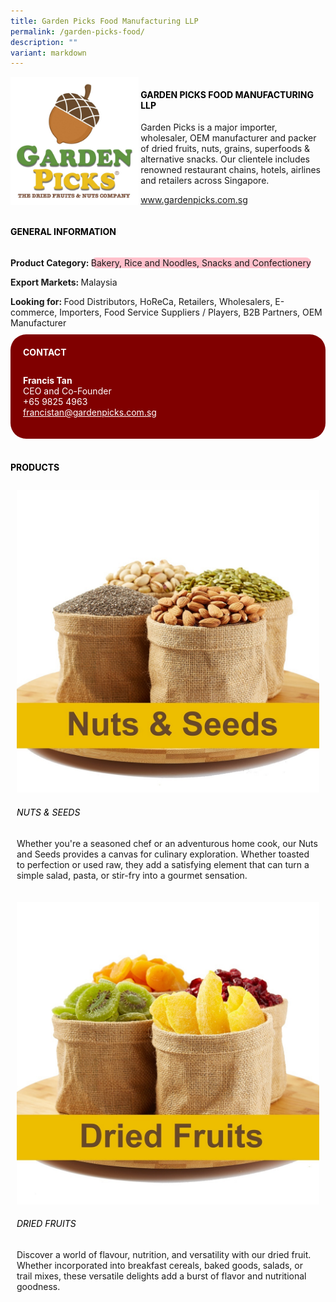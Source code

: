 ```yaml
---
title: Garden Picks Food Manufacturing LLP
permalink: /garden-picks-food/
description: ""
variant: markdown
---
```

<div class="flex-paragraph">
	<div style="display: flex; flex-wrap: wrap;" class="flex-container">
		<div style="flex: 1 1 40%; display: block;" class="card sgds">
			<img src="/images/Garden%20Picks%20Food/garden_picks_food_logo.jpg">
		</div>
		<div style="flex: 1 1 58%; display: block; margin-left: 3px" class="card-sgds">
			<h4 style="text-transform: uppercase; color: black;"><b>Garden Picks Food Manufacturing LLP</b></h4>
			<p>Garden Picks is a major importer, wholesaler, OEM manufacturer and packer of dried fruits, nuts, grains, superfoods &amp; alternative snacks. Our clientele includes renowned restaurant chains, hotels, airlines and retailers across Singapore.</p>
			<p><a target="_blank" href="https://www.gardenpicks.com.sg">www.gardenpicks.com.sg</a></p>
		</div>
	</div>
</div>

<h4 style="text-transform: uppercase; color: black;">
	<b>General Information</b>
</h4>
<div style="display: flex; flex-wrap: wrap;" class="flex-container">
	<div style="flex: 1 1 65%; display: block; align-self: stretch" class="card sgds">
		<div class="flex-paragraph">
			<p>
				<b>Product Category: </b>
				<span style="background-color: pink; border-radius: 10px;">Bakery, Rice and Noodles, Snacks and Confectionery</span>
			</p>
			<p>
				<b>Export Markets: </b>Malaysia
			</p>
			<p style="margin-bottom: 10px;">
				<b>Looking for: </b>Food Distributors, HoReCa, Retailers, Wholesalers, E-commerce, Importers, Food Service Suppliers / Players, B2B Partners, OEM Manufacturer
			</p>
		</div>
	</div>
	<div style="flex: 1 1 35%; padding: 10px; display: block; background-color: maroon; border-radius: 25px; align-self: center;" class="card sgds">
		<h4 style="color: white; margin-top: 10px; margin-left: 10px;">CONTACT</h4>
		<div class="flex-paragraph">
			<p style="padding: 10px; color: white;">
				<b>Francis Tan</b>
				<br>CEO and Co-Founder<br>+65 9825 4963<br>
				<a style="color: white;" href="mailto:francistan@gardenpicks.com.sg">francistan@gardenpicks.com.sg</a>
			</p>
		</div>
	</div>
</div>
<br>
<h4 style="text-transform: uppercase; color: black;">
	<b>Products</b>
</h4>
<div style="display: flex; flex-wrap: wrap;">
	<div style="flex: 1 1 47%; margin: 10px; display: block;" class="card sgds">
		<div style="display: block;" class="flex-image">
			<img src="/images/Garden%20Picks%20Food/garden_picks_food_product_01.jpg">
		</div>
		<div class="flex-paragraph">
			<h6 style="text-transform: uppercase; color: black;">Nuts &amp; Seeds</h6>
			<p>Whether you're a seasoned chef or an adventurous home cook, our Nuts and Seeds provides a canvas for culinary exploration. Whether toasted to perfection or used raw, they add a satisfying element that can turn a simple salad, pasta, or stir-fry into a gourmet sensation.</p>
		</div>
	</div>
	<div style="flex: 1 1 47%; margin: 10px; display: block;" class="card sgds">
		<div style="display: block;" class="flex-image">
			<img src="/images/Garden%20Picks%20Food/garden_picks_food_product_02.jpg">
		</div>
		<div class="flex-paragraph">
			<h6 style="text-transform: uppercase; color: black;">Dried Fruits</h6>
			<p>Discover a world of flavour, nutrition, and versatility with our dried fruit. Whether incorporated into breakfast cereals, baked goods, salads, or trail mixes, these versatile delights add a burst of flavor and nutritional goodness.</p>
		</div>
	</div>
</div>